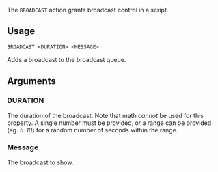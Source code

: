 The `BROADCAST` action grants broadcast control in a script.

## Usage
```
BROADCAST <DURATION> <MESSAGE>
```
Adds a broadcast to the broadcast queue.

## Arguments
### DURATION
The duration of the broadcast. Note that math _cannot_ be used for this property. A single number must be provided, or a range can be provided (eg. _5-10_) for a random number of seconds within the range.

### Message
The broadcast to show.